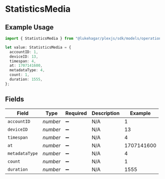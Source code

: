 # StatisticsMedia

## Example Usage

```typescript
import { StatisticsMedia } from "@lukehagar/plexjs/sdk/models/operations";

let value: StatisticsMedia = {
  accountID: 1,
  deviceID: 13,
  timespan: 4,
  at: 1707141600,
  metadataType: 4,
  count: 1,
  duration: 1555,
};
```

## Fields

| Field              | Type               | Required           | Description        | Example            |
| ------------------ | ------------------ | ------------------ | ------------------ | ------------------ |
| `accountID`        | *number*           | :heavy_minus_sign: | N/A                | 1                  |
| `deviceID`         | *number*           | :heavy_minus_sign: | N/A                | 13                 |
| `timespan`         | *number*           | :heavy_minus_sign: | N/A                | 4                  |
| `at`               | *number*           | :heavy_minus_sign: | N/A                | 1707141600         |
| `metadataType`     | *number*           | :heavy_minus_sign: | N/A                | 4                  |
| `count`            | *number*           | :heavy_minus_sign: | N/A                | 1                  |
| `duration`         | *number*           | :heavy_minus_sign: | N/A                | 1555               |
